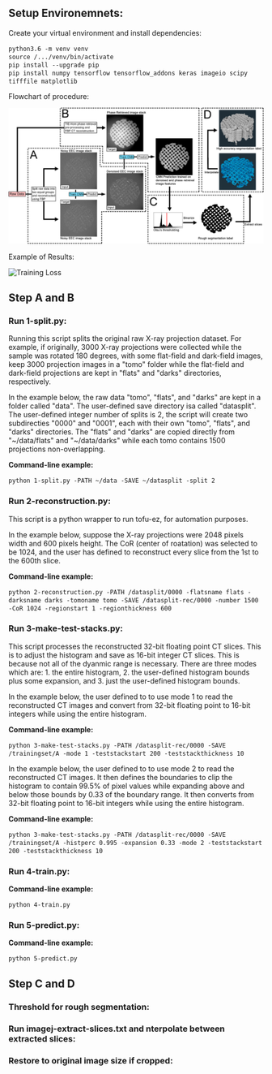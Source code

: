 ## Setup Environemnets:

Create your virtual environment and install dependencies: 
  ```
python3.6 -m venv venv
source /.../venv/bin/activate
pip install --upgrade pip
pip install numpy tensorflow tensorflow_addons keras imageio scipy tifffile matplotlib
  ```

Flowchart of procedure:

![Methods](https://github.com/xfding57/EdgeView-Segmentation/blob/main/media/Figure2.jpg)

Example of Results:

![Training Loss](https://github.com/xfding57/EdgeView-Segmentation/blob/main/media/sc23-test0037-2.gif)

## Step A and B
### Run 1-split.py:

Running this script splits the original raw X-ray projection dataset. For example, if originally, 3000 X-ray projections were collected while the sample was rotated 180 degrees, with some flat-field and dark-field images, keep 3000 projection images in a "tomo" folder while the flat-field and dark-field projections are kept in "flats" and "darks" directories, respectively. 

In the example below, the raw data "tomo", "flats", and "darks" are kept in a folder called "data". The user-defined save directory isa called "datasplit". The user-defined integer number of splits is 2, the script will create two subdirecties "0000" and "0001", each with their own "tomo", "flats", and "darks" directories. The "flats" and "darks" are copied directly from "~/data/flats" and "~/data/darks" while each tomo contains 1500 projections non-overlapping.

**Command-line example:**
  ```
python 1-split.py -PATH ~/data -SAVE ~/datasplit -split 2
  ```

### Run 2-reconstruction.py:

This script is a python wrapper to run tofu-ez, for automation purposes. 

In the example below, suppose the X-ray projections were 2048 pixels width and 600 pixels height. The CoR (center of roatation) was selected to be 1024, and the user has defined to reconstruct every slice from the 1st to the 600th slice.

**Command-line example:**
  ```
python 2-reconstruction.py -PATH /datasplit/0000 -flatsname flats -darksname darks -tomoname tomo -SAVE /datasplit-rec/0000 -number 1500 -CoR 1024 -regionstart 1 -regionthickness 600
  ```

### Run 3-make-test-stacks.py:

This script processes the reconstructed 32-bit floating point CT slices. This is to adjust the histogram and save as 16-bit integer CT slices. This is because not all of the dyanmic range is necessary. There are three modes which are: 1. the entire histogram, 2. the user-defined histogram bounds plus some expansion, and 3. just the user-defined histogram bounds.

In the example below, the user defined to to use mode 1 to read the reconstructed CT images and convert from 32-bit floating point to 16-bit integers while using the entire histogram.

**Command-line example:**
  ```
python 3-make-test-stacks.py -PATH /datasplit-rec/0000 -SAVE /trainingset/A -mode 1 -teststackstart 200 -teststackthickness 10
  ```

In the example below, the user defined to to use mode 2 to read the reconstructed CT images. It then defines the boundaries to clip the histogram to contain 99.5% of pixel values while expanding above and below those bounds by 0.33 of the boundary range. It then converts from 32-bit floating point to 16-bit integers while using the entire histogram.

**Command-line example:**
  ```
python 3-make-test-stacks.py -PATH /datasplit-rec/0000 -SAVE /trainingset/A -histperc 0.995 -expansion 0.33 -mode 2 -teststackstart 200 -teststackthickness 10
  ```

### Run 4-train.py:
**Command-line example:**
  ```
python 4-train.py
  ```
### Run 5-predict.py:
**Command-line example:**
  ```
python 5-predict.py
  ```
## Step C and D
### Threshold for rough segmentation:

### Run imagej-extract-slices.txt and nterpolate between extracted slices:

### Restore to original image size if cropped: